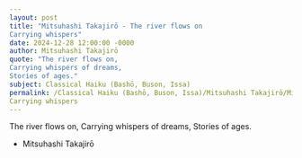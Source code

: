 ```yaml
---
layout: post
title: "Mitsuhashi Takajirō - The river flows on
Carrying whispers"
date: 2024-12-28 12:00:00 -0000
author: Mitsuhashi Takajirō
quote: "The river flows on,
Carrying whispers of dreams,
Stories of ages."
subject: Classical Haiku (Bashō, Buson, Issa)
permalink: /Classical Haiku (Bashō, Buson, Issa)/Mitsuhashi Takajirō/Mitsuhashi Takajirō - The river flows on
Carrying whispers
---
```


The river flows on,
Carrying whispers of dreams,
Stories of ages.

- Mitsuhashi Takajirō
